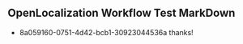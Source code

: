 ## OpenLocalization Workflow Test MarkDown
* 8a059160-0751-4d42-bcb1-30923044536a thanks!

<!--HONumber=Jul16_HO3-->


